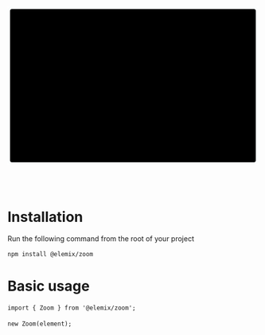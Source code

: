 <div style="display: flex; justify-content: center; align-content: center">
    <img src="../../../images/drag-banner.svg" width="100%" style="max-width: 950px; text-align: center; margin: 0px auto 48px auto" />
</div>

# Installation
Run the following command from the root of your project

```
npm install @elemix/zoom
```

# Basic usage

```
import { Zoom } from '@elemix/zoom';

new Zoom(element);
```